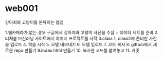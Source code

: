 # web001
강아죄와 고양이를 분류하는 웹앱

1.웹카메라가 없는 경우 구글에서 강아지와 고양이 사진을 수집 + 데이터 세트를 준비
2. 티처블 머신러닝 사이트에서 이미지 프로젝트를 시작
3.class 1, class2에 준비한 사진을 업로드
4. 학습 시작
5. 모델 내보내기
6. 모델 업로드
7. 코드 복사
8. github에서 새로운 repo 만들기
9.index.html 만들기
10. 복사한 코드를 붙여놓고
11. 커밋
